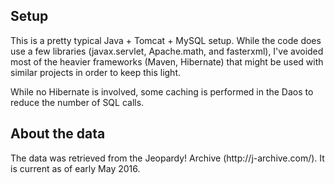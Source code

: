 <h2>Setup</h2>
This is a pretty typical Java + Tomcat + MySQL setup. While the code does use a few libraries (javax.servlet, Apache.math, and fasterxml), I've avoided most of the heavier frameworks (Maven, Hibernate) that might be used with similar projects in order to keep this light. <p>
While no Hibernate is involved, some caching is performed in the Daos to reduce the number of SQL calls. 
<h2>About the data</h2>
The data was retrieved from the Jeopardy! Archive (http://j-archive.com/). It is current as of early May 2016. 